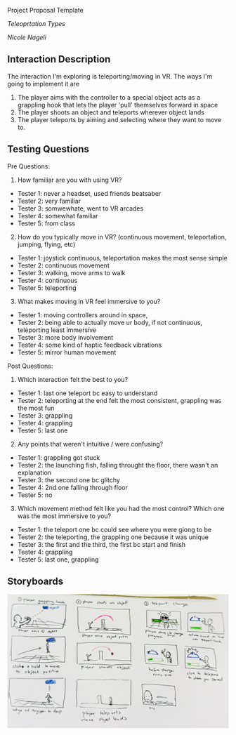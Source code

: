 Project Proposal Template

*Teleoprtation Types*

*Nicole Nageli*

## Interaction Description

The interaction I'm exploring is teleporting/moving in VR.
The ways I'm going to implement it are 
1) The player aims with the controller to a special object acts as a grappling hook that lets the player 'pull' themselves forward in space
2) The player shoots an object and teleports wherever object lands
3) The player teleports by aiming and selecting where they want to move to.

## Testing Questions
Pre Questions:
1) How familiar are you with using VR?
* Tester 1: never a headset, used friends beatsaber
* Tester 2: very familiar
* Tester 3: somwewhate, went to VR arcades
* Tester 4: somewhat familiar
* Tester 5: from class

2) How do you typically move in VR? (continuous movement, teleportation, jumping, flying, etc)
* Tester 1: joystick continuous, teleportation makes the most sense simple
* Tester 2: continuous movement
* Tester 3: walking, move arms to walk
* Tester 4: continuous
* Tester 5: teleporting

3) What makes moving in VR feel immersive to you?
* Tester 1: moving controllers around in space, 
* Tester 2: being able to actually move ur body, if not continuous, teleporting least immersive
* Tester 3: more body involvement
* Tester 4: some kind of haptic feedback vibrations
* Tester 5: mirror human movement

Post Questions:
1) Which interaction felt the best to you?
* Tester 1: last one teleport bc easy to understand
* Tester 2: teleporting at the end felt the most consistent, grappling was the most fun
* Tester 3: grappling
* Tester 4: grappling
* Tester 5: last one

2) Any points that weren't intuitive / were confusing?
* Tester 1: grappling got stuck
* Tester 2: the launching fish, falling throught the floor, there wasn't an explanation
* Tester 3: the second one bc glitchy
* Tester 4: 2nd one falling through floor
* Tester 5: no

3) Which movement method felt like you had the most control? Which one was the most immersive to you?
* Tester 1: the teleport one bc could see where you were giong to be
* Tester 2: the teleporting, the grappling one because it was unique
* Tester 3: the first and the third, the first bc start and finish
* Tester 4: grappling
* Tester 5: last one, grappling


## Storyboards

![Storyboards](VR_Interaction_Storyboards.jpeg)